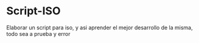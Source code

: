 # Script-ISO
Elaborar un script para iso, y asi aprender el mejor desarrollo de la misma, todo sea a prueba y error

